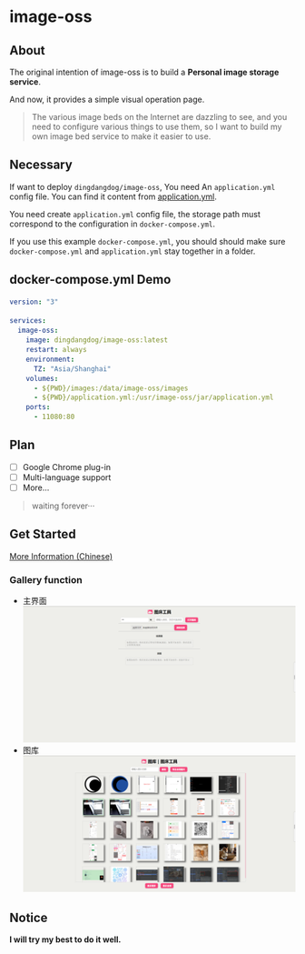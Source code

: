 # image-oss

## About

The original intention of image-oss is to build a **Personal image storage service**.

And now, it provides a simple visual operation page.

> The various image beds on the Internet are dazzling to see, and you need to configure various things to use them, so I want to build my own image bed service to make it easier to use.

## Necessary

If want to deploy `dingdangdog/image-oss`, You need An `application.yml` config file. You can find it content from [application.yml](https://github.com/dingdangdog/image-oss/blob/main/src/main/resources/application.yml).

You need create `application.yml` config file, the storage path must correspond to the configuration in `docker-compose.yml`.

If you use this example `docker-compose.yml`, you should should make sure `docker-compose.yml` and `application.yml` stay together in a folder.

## docker-compose.yml Demo
```yaml
version: "3"

services:
  image-oss:
    image: dingdangdog/image-oss:latest
    restart: always
    environment:
      TZ: "Asia/Shanghai"
    volumes:
      - ${PWD}/images:/data/image-oss/images
      - ${PWD}/application.yml:/usr/image-oss/jar/application.yml
    ports:
      - 11080:80
```

## Plan

- [ ] Google Chrome plug-in
- [ ] Multi-language support
- [ ] More...

> waiting forever···

## Get Started

[More Information (Chinese)](./MoreInfo.md)

### Gallery function

- 主界面
![home](./images/home.jpg)
- 图库
![store](./images/store.jpg)

## Notice

**I will try my best to do it well.**
